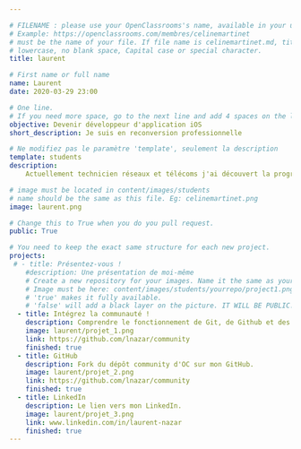 ```yaml
---

# FILENAME : please use your OpenClassrooms's name, available in your url.
# Example: https://openclassrooms.com/membres/celinemartinet
# must be the name of your file. If file name is celinemartinet.md, title is celinemartinet.
# lowercase, no blank space, Capital case or special character.
title: laurent

# First name or full name
name: Laurent
date: 2020-03-29 23:00

# One line.
# If you need more space, go to the next line and add 4 spaces on the left, as in 'description'.
objective: Devenir développeur d'application iOS
short_description: Je suis en reconversion professionnelle

# Ne modifiez pas le paramètre 'template', seulement la description
template: students
description:
    Actuellement technicien réseaux et télécoms j'ai découvert la programmation avec Autohotkey

# image must be located in content/images/students
# name should be the same as this file. Eg: celinemartinet.png
image: laurent.png

# Change this to True when you do you pull request.
public: True

# You need to keep the exact same structure for each new project.
projects:
 # - title: Présentez-vous !
    #description: Une présentation de moi-même
    # Create a new repository for your images. Name it the same as your nickname and profile picture.
    # Image must be here: content/images/students/yourrepo/project1.png
    # 'true' makes it fully available.
    # 'false' will add a black layer on the picture. IT WILL BE PUBLIC!
  - title: Intégrez la communauté !
    description: Comprendre le fonctionnement de Git, de Github et des pull requests. 
    image: laurent/projet_1.png
    link: https://github.com/lnazar/community
    finished: true
  - title: GitHub
    description: Fork du dépôt community d'OC sur mon GitHub. 
    image: laurent/projet_2.png
    link: https://github.com/lnazar/community
    finished: true
  - title: LinkedIn
    description: Le lien vers mon LinkedIn. 
    image: laurent/projet_3.png
    link: www.linkedin.com/in/laurent-nazar
    finished: true
---
```


